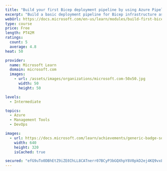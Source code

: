 ```yaml
---
title: "Build your first Bicep deployment pipeline by using Azure Pipelines"
excerpt: "Build a basic deployment pipeline for Bicep infrastructure as code templates by using Azure DevOps and Azure Pipelines. Learn how to use service connections to authenticate your deployment pipeline to Azure. Add triggers to configure the Bicep deployment pipeline to run whenever your main branch is updated."
webUrl: https://docs.microsoft.com/en-us/learn/modules/build-first-bicep-deployment-pipeline-using-azure-pipelines/
type: course
price: Free
length: PT42M
ratings:
  count: 5
  average: 4.8
heat: 50

provider:
  name: Microsoft Learn
  domain: microsoft.com
  images:
    - url: /assets/images/organizations/microsoft.com-50x50.jpg
      width: 50
      height: 50

levels:
  - Intermediate

topics:
  - Azure
  - Management Tools
  - DevOps

images:
  - url: https://docs.microsoft.com/learn/achievements/generic-badge-social.png
    width: 640
    height: 320
    isCached: true

secured: "efG9uTo0DBhEtZ9iZE0IhLL8CATnerr07BCyP3bGQXhpY8V0pkD2ej4KQ9vxLKIwMqTbawcBDmNEvO2cxifrpt5w3xwcivVAIVcvHEsy1+B7HLuDM87w0ectnzOtjr7iOvFoga0b5NhbQhVTwr4nbwuKaQ59DGLdya7AXYcGYi+MadTgkw1TlleYS76V5yWq/7tx6aSb59cShAjF1ZyBLsFyYSb+1CEIBBaYSbZuLdx8K+Fr2Q8QgpO1V8dzJsYR/mWobitHvYkH2KBIfCit8JnfhEAghymiIYdhnv+LALWi+fCtcigZYTKkxYlX0v2M2dgtc+gYBrgwqPJPMkOPxgJhaHK3aJpwHpnm14vP4tMQiha5Hos7QyRXOw0DO33Mb9d3oYEUJFqKcfnQYYw1uBPuoe3vul/yRscvdt1fgj8=;WsOMajIiB31awo22TbovgQ=="
---
```


